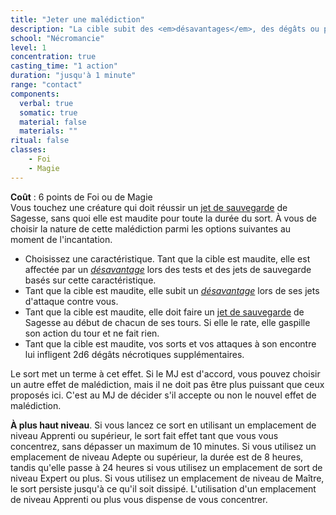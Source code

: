 ```yaml
---
title: "Jeter une malédiction"
description: "La cible subit des <em>désavantages</em>, des dégâts ou perd ses actions."
school: "Nécromancie"
level: 1
concentration: true
casting_time: "1 action"
duration: "jusqu'à 1 minute"
range: "contact"
components:
  verbal: true
  somatic: true
  material: false
  materials: ""
ritual: false
classes:
    - Foi
    - Magie
---
```

**Coût** : 6 points de Foi ou de Magie  
Vous touchez une créature qui doit réussir un [jet de sauvegarde](/utiliser-les-caracteristiques/#jets-de-sauvegarde) de Sagesse, sans quoi elle est maudite pour toute la durée du sort. À vous de choisir la nature de cette malédiction parmi les options suivantes au moment de l'incantation.
* Choisissez une caractéristique. Tant que la cible est maudite, elle est affectée par un [_désavantage_](/utiliser-les-caracteristiques/#avantage-et-desavantage) lors des tests et des jets de sauvegarde basés sur cette caractéristique.
* Tant que la cible est maudite, elle subit un [_désavantage_](/utiliser-les-caracteristiques/#avantage-et-desavantage) lors de ses jets d'attaque contre vous.
* Tant que la cible est maudite, elle doit faire un [jet de sauvegarde](/utiliser-les-caracteristiques/#jets-de-sauvegarde) de Sagesse au début de chacun de ses tours. Si elle le rate, elle gaspille son action du tour et ne fait rien.
* Tant que la cible est maudite, vos sorts et vos attaques à son encontre lui infligent 2d6 dégâts nécrotiques supplémentaires.

Le sort <ST s="lever-une-malediction"/> met un terme à cet effet. Si le MJ est d'accord, vous pouvez choisir un autre effet de malédiction, mais il ne doit pas être plus puissant que ceux proposés ici. C'est au MJ de décider s'il accepte ou non le nouvel effet de malédiction.

**À plus haut niveau**. Si vous lancez ce sort en utilisant un emplacement de niveau Apprenti ou supérieur, le sort fait effet tant que vous vous concentrez, sans dépasser un maximum de 10 minutes. Si vous utilisez un emplacement de niveau Adepte ou supérieur, la durée est de 8 heures, tandis qu'elle passe à 24 heures si vous utilisez un emplacement de sort de niveau Expert ou plus. Si vous utilisez un emplacement de niveau de Maître, le sort persiste jusqu'à ce qu'il soit dissipé. L'utilisation d'un emplacement de niveau Apprenti ou plus vous dispense de vous concentrer.
